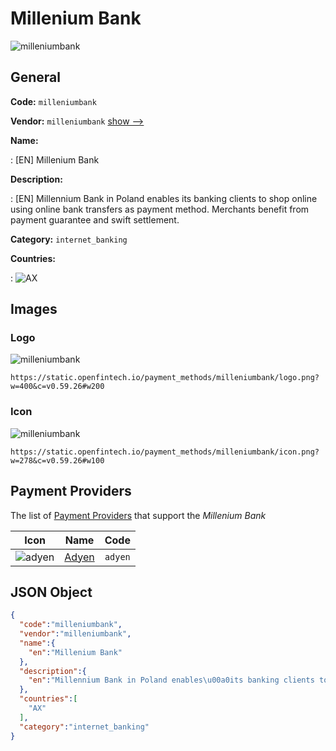 
# Millenium Bank 
![milleniumbank](https://static.openfintech.io/payment_methods/milleniumbank/logo.png?w=400&c=v0.59.26#w200)  

## General 
**Code:** `milleniumbank` 
 
**Vendor:** `milleniumbank` [show -->](/vendors/milleniumbank/) 
 
**Name:** 
 
:	[EN] Millenium Bank 
 
**Description:** 
 
: [EN] Millennium Bank in Poland enables its banking clients to shop online using online bank transfers as payment method. Merchants benefit from payment guarantee and swift settlement.  
 
**Category:** `internet_banking` 
 
**Countries:** 
 
:	![AX](https://cdnjs.cloudflare.com/ajax/libs/flag-icon-css/3.3.0/flags/4x3/ax.svg#w24)  

## Images 

### Logo 
![milleniumbank](https://static.openfintech.io/payment_methods/milleniumbank/logo.png?w=400&c=v0.59.26#w200)  

```
https://static.openfintech.io/payment_methods/milleniumbank/logo.png?w=400&c=v0.59.26#w200
```  

### Icon 
![milleniumbank](https://static.openfintech.io/payment_methods/milleniumbank/icon.png?w=278&c=v0.59.26#w100)  

```
https://static.openfintech.io/payment_methods/milleniumbank/icon.png?w=278&c=v0.59.26#w100
```  

## Payment Providers 
 
The list of [Payment Providers](/payment-providers/) that support the _Millenium Bank_ 

|Icon|Name|Code| 
|:---:|:---:|:---:| 
|![adyen](https://static.openfintech.io/payment_providers/adyen/icon.svg?w=278&c=v0.59.26#w100) |[Adyen](/payment-providers/adyen/)|`adyen`| 
 

## JSON Object 

```json
{
  "code":"milleniumbank",
  "vendor":"milleniumbank",
  "name":{
    "en":"Millenium Bank"
  },
  "description":{
    "en":"Millennium Bank in Poland enables\u00a0its banking clients to shop online using online bank transfers as payment method. Merchants benefit from payment guarantee and swift settlement.\u00a0"
  },
  "countries":[
    "AX"
  ],
  "category":"internet_banking"
}
```  
